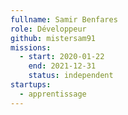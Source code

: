 ```yaml
---
fullname: Samir Benfares
role: Développeur
github: mistersam91
missions:
  - start: 2020-01-22
    end: 2021-12-31
    status: independent
startups:
  - apprentissage
---
```

